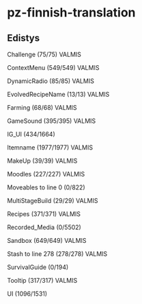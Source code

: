 # pz-finnish-translation

## Edistys

Challenge (75/75)                   VALMIS  

ContextMenu (549/549)               VALMIS  

DynamicRadio (85/85)                VALMIS  

EvolvedRecipeName (13/13)           VALMIS  

Farming (68/68)                     VALMIS  

GameSound (395/395)                 VALMIS  

IG_UI (434/1664)  

Itemname (1977/1977)                VALMIS  

MakeUp (39/39)                      VALMIS  

Moodles (227/227)                   VALMIS  

Moveables to line 0 (0/822)  

MultiStageBuild (29/29)             VALMIS  

Recipes (371/371)                   VALMIS  

Recorded_Media (0/5502)  

Sandbox (649/649)                   VALMIS  

Stash to line 278 (278/278)         VALMIS  

SurvivalGuide (0/194)  

Tooltip (317/317)                   VALMIS

UI (1096/1531)  

